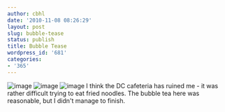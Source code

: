 ```yaml
---
author: cbhl
date: '2010-11-08 08:26:29'
layout: post
slug: bubble-tease
status: publish
title: Bubble Tease
wordpress_id: '681'
categories:
- '365'
---
```


![image](http://blog.azuresky.ca/blog/wp-content/uploads/2010/11/wpid-IMG_20101107_205812.jpg)
![image](http://blog.azuresky.ca/blog/wp-content/uploads/2010/11/wpid-IMG_20101107_210302.jpg)
![image](http://blog.azuresky.ca/blog/wp-content/uploads/2010/11/wpid-IMG_20101107_210309.jpg)
I think the DC cafeteria has ruined me - it was rather difficult trying
to eat fried noodles. The bubble tea here was reasonable, but I didn't
manage to finish.

